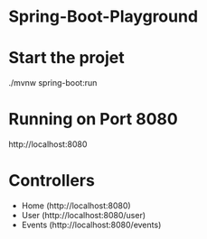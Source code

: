# Spring-Boot-Playground

# Start the projet

./mvnw spring-boot:run

# Running on Port 8080

http://localhost:8080

# Controllers
- Home (http://localhost:8080)
- User (http://localhost:8080/user)
- Events (http://localhost:8080/events)